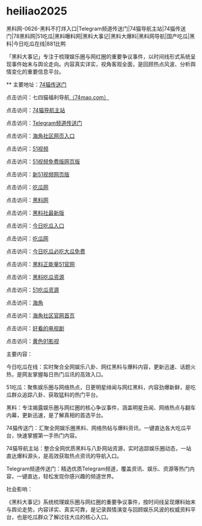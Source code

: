 # heiliao2025
黑料网-0626-黑料不打烊入口|Telegram频道传送门|74猫导航主站|74猫传送门|78黑料网|51吃瓜|黑料曝料网|黑料大事记|黑料大爆料|黑料网导航|国产吃瓜|黑料|今日吃瓜在线|881比鸭

「黑料大事记」专注于梳理娱乐圈与网红圈的重要争议事件，以时间线形式系统呈现事件始末与舆论走向。内容真实详实，视角客观全面，是回顾热点风波、分析舆情变化的重要信息平台。

** 主要地址：<a href="https://74mao.com/">74猫传送门</a>

点击访问：七四猫福利导航<a href="https://74mao.com/">（74mao.com）</a>

点击访问：<a href="https://74mao.com/">74猫导航主站</a>

点击访问：<a href="https://74mao.com/">Telegram频道传送门</a>

点击访问：<a href="https://hj-431.pages.dev/">海角社区网页入口</a>

点击访问：<a href="https://hj-502.pages.dev/">51视频</a>

点击访问：<a href="https://hj-501.pages.dev/">51视频免费版网页版</a>

点击访问：<a href="https://hj-500.pages.dev/">新51视频网页版</a>

点击访问：<a href="https://chigua832.pages.dev/">吃瓜网</a>

点击访问：<a href="https://heiliao738.pages.dev/">黑料网</a>

点击访问：<a href="https://heiliao4876.pages.dev/">黑料社最新版</a>

点击访问：<a href="https://chigua562.pages.dev/">今日吃瓜入口</a>

点击访问：<a href="https://chigua622.pages.dev/">吃瓜网</a>

点击访问：<a href="https://chigua367.pages.dev/">今日吃瓜必吃大瓜免费</a>

点击访问：<a href="https://heiliao673.pages.dev/">黑料正能量51官网</a>

点击访问：<a href="https://heiliao785.pages.dev/">黑料吃瓜资源</a>

点击访问：<a href="https://chigua628.pages.dev/">51吃瓜资源</a>

点击访问：<a href="https://hj-532.pages.dev/">海角</a>

点击访问：<a href="https://hj-531.pages.dev/">海角社区官网首页</a>

点击访问：<a href="https://hj-530.pages.dev/">好看的电视剧</a>

点击访问：<a href="https://hj-85.pages.dev/">黄色91影视</a>

主要内容：

今日吃瓜在线：实时聚合全网娱乐八卦、网红黑料与爆料内容，更新迅速、话题火热，是网友掌握每日热门瓜讯的高效入口。

51吃瓜：聚焦娱乐圈与网络热点，日更明星绯闻与网红黑料，内容劲爆新鲜，是吃瓜群众追踪八卦、获取猛料的热门平台。

黑料：专注揭露娱乐圈与网红圈的核心争议事件，涵盖明星丑闻、网络热点与翻车内幕，更新迅速，是了解真相的首选平台。

74猫传送门：汇聚全网娱乐圈黑料、网络热帖与爆料资讯，一键直达各大吃瓜平台，快速掌握第一手热门内容。

74猫导航主站：整合全网优质黑料与八卦网站资源，实时追踪娱乐圈动态，一站直达爆料源头，是高效获取热点资讯的导航入口。

Telegram频道传送门：精选优质Telegram频道，覆盖资讯、娱乐、资源等热门内容，一键直达，轻松发现你感兴趣的频道世界。

社会影响：

《黑料大事记》系统梳理娱乐圈与网红圈的重要争议事件，按时间线呈现爆料始末与舆论走势。内容详实、真实可靠，是记录舆情演变与回顾娱乐风波的权威资料平台，也是吃瓜群众了解过往大瓜的核心入口。

<span style="display:none;">[Canonical link](）</span>

